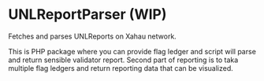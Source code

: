 # UNLReportParser (WIP)
Fetches and parses UNLReports on Xahau network.

This is PHP package where you can provide flag ledger and script will parse and return sensible validator report. Second part of reporting is to taka multiple flag ledgers and return reporting data that can be visualized.

